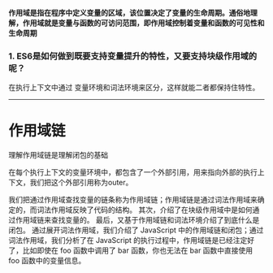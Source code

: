 **作用域是指在程序中定义变量的区域，该位置决定了变量的生命周期。通俗地理解，作用域就是变量与函数的可访问范围，即作用域控制着变量和函数的可见性和生命周期**



### 1. ES6是如何做到既要支持变量提升的特性，又要支持块级作用域的呢？

在执行上下文中通过 变量环境和词法环境来区分，这样就能二者都保持住特性。



---

# 作用域链

理解作用域链是理解闭包的基础

在每个执行上下文的变量环境中，都包含了一个外部引用，用来指向外部的执行上下文，我们把这个外部引用称为outer。

我们把通过作用域查找变量的链条称为作用域链；作用域链是通过词法作用域来确定的，而词法作用域反映了代码的结构。 其次，介绍了在块级作用域中是如何通过作用域链来查找变量的。 最后，又基于作用域链和词法环境介绍了到底什么是闭包。 通过展开词法作用域，我们介绍了 JavaScript 中的作用域链和闭包；通过词法作用域，我们分析了在 JavaScript 的执行过程中，作用域链是已经注定好了，比如即使在 foo 函数中调用了 bar 函数，你也无法在 bar 函数中直接使用 foo 函数中的变量信息。
